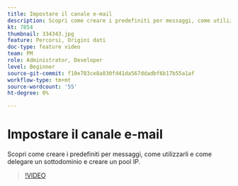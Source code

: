 ```yaml
---
title: Impostare il canale e-mail
description: Scopri come creare i predefiniti per messaggi, come utilizzarli e come delegare un sottodominio e creare un pool IP.
kt: 7854
thumbnail: 334343.jpg
feature: Percorsi, Origini dati
doc-type: feature video
team: PM
role: Administrator, Developer
level: Beginner
source-git-commit: f10e783ce8a830fd41da567ddadbf6b17b55a1af
workflow-type: tm+mt
source-wordcount: '55'
ht-degree: 0%

---
```



# Impostare il canale e-mail

Scopri come creare i predefiniti per messaggi, come utilizzarli e come delegare un sottodominio e creare un pool IP.

>[!VIDEO](https://video.tv.adobe.com/v/334343?quality=12)
